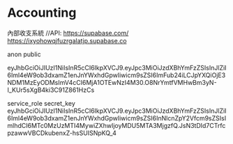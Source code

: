 # Accounting
內部收支系統
//API: https://supabase.com/
https://ixyohowqjfuzrgalatjp.supabase.co

anon public

eyJhbGciOiJIUzI1NiIsInR5cCI6IkpXVCJ9.eyJpc3MiOiJzdXBhYmFzZSIsInJlZiI6Iml4eW9ob3dxamZ1enJnYWxhdGpwIiwicm9sZSI6ImFub24iLCJpYXQiOjE3NDM1MzEyODMsImV4cCI6MjA1OTEwNzI4M30.O8NrYmtfVMHwBm3yN-I_KUr5sXgB4ki3C91Z861HzCs


service_role secret_key
eyJhbGciOiJIUzI1NiIsInR5cCI6IkpXVCJ9.eyJpc3MiOiJzdXBhYmFzZSIsInJlZiI6Iml4eW9ob3dxamZ1enJnYWxhdGpwIiwicm9sZSI6InNlcnZpY2Vfcm9sZSIsImlhdCI6MTc0MzUzMTI4MywiZXhwIjoyMDU5MTA3MjgzfQ.JsN3tDId7CTrfcpzawwVBCDkubenxZ-hsSUISNpKQ_4
